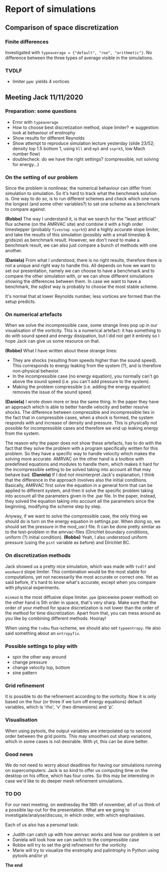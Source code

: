 # Report of simulations

## Comparison of space discretization

### Finite differences

Investigated with `typeaverage = {"default", "roe", "arithmetic"}`. No difference between the three types of average visible in the simulations.

### TVDLF

+ limiter `ppm`: yields 4 vortices


## Meeting Jack 11/11/2020

### Preparation: some questions
* Error with `typeaverage`
* How to choose best discretization method, slope limiter?
  => suggestion: look at behaviour of enstrophy
* Show results for different Reynolds 
* Show attempt to reproduce simulation lecture yesterday (slide 23/52; density top 1.5 bottom 1, using `hll` and `mp5` and `ssprk5`, low Mach number flow)
* doublecheck: do we have the right settings? (compressible, not solving for energy...) 

### On the setting of our problem

Since the problem is nonlinear, the numerical behaviour can differ from simulation to simulation.
So it's hard to track what the benchmark solution is. One way to do so, is to run different schemes
and check which one runs the longest (and some other variables?) to set one scheme as a benchmark to
compare against. 

**(Robbe)** The way I understand it, is that we search for the "least artificial" flux scheme (on the AMRVAC site) and combine it with a high order timestepper (probably `fivestep ssprk5`) and a highly accurate slope limiter, and take the results of this simulation (possibly with a small timestep & gridsize) as benchmark result.
However, we don't *need* to make a benchmark result, we can also just compare a bunch of methods with one another.

**(Daniela)** From what I understood, there is no right results, therefore there is not a unique and right way to handle this. All depends on how we want to set our presentation, namely we can choose to have a benchmark and to compare the other simulation with, or we can show different simulations showing the differences between them. In case we want to have a benchmark, the *safest* way is probably to choose the most stable scheme. 

It's normal that at lower Reynolds number, less vortices are formed than the setup predicts. 

### On numerical artefacts

When we solve the incompressible case, some strange lines pop up in our visualisation of the vorticity.
This is a numerical artefact: it has something to do with sound speed and energy dissipation, but I did
not get it entirely so I hope Jack can give us some resource on that. 

**(Robbe)** What I have written about these strange lines:
- They are shocks (resulting from speeds higher than the sound speed). This corresponds to energy leaking from the system (?), and is therefore non-physical behavior. 
- In the incompressible case (no energy equation), you normally can't go above the sound speed (i.e. you can't add pressure to the system).
- Making the problem compressible (i.e. adding the energy equation) removes the issue of the sound speed.

**(Daniela)** I wrote down more or less the same thing. In the paper they have an approach which is able to better handle velocity and better resolve shocks. The difference between compressible and incompressible lies in the fact that in compressible cases, when a shock is formed, the system responds with and increase of density and pressure. This is physically not possible for incompressible cases and therefore we end up leaking energy from the system. 

The reason why the paper does not show these artefacts, has to do with the fact that they solve the problem
with a program specifically written for this problem. So they have a specific way to handle velocity which
makes the solving more accurate. AMRVAC on the other hand is a toolbox with predefined equations and 
modules to handle them, which makes it hard for the incompressible setting to be solved taking into
account all that may behave bad.
**(Daniela)** If I dod not misinterpret Jack's explanation, I think that the difference in the approach involves also the initial conditions. Basically, AMRVAC first solve the equation in a general form that can be applied to different system, and then it solve the specific problem taking into account all the parameters given in the .par file. In the paper, instead, they solved the equation taking into account all the parameters since the beginning, modifying the scheme step by step. 

Anyway, if we want to solve the compressible case, the only thing we should do is turn on the energy equation
in settings.par. When doing so, we should set the pressure in the mod_usr.t file. It can be done pretty
similar as to the test-problem in the amrvac-files (Dirichlet boundary conditions, uniform (?) initial 
condition).
**(Robbe)** Yeah, I also understood uniform pressure (using the `pint` variable as before) and Dirichlet BC.

### On discretization methods

Jack showed us a pretty nice simulation, which was made with `tvdlf` and `woodward` slope limiter. This
combination would be the most stable for computations, yet not necessarily the most accurate or correct
one. Yet as said before, it's hard to know what's accurate, except when you compare with physical experiments.

`minmod` is the most diffusive slope limiter. 
`ppm` (piecewise power method) on the other hand is 5th order in space, that's very sharp. 
Make sure that the order of your method for space discretization is not lower than the order of 
the method for time discretization. Apart from that, you can mess around as you like by combining different
methods. Hooray!

When using the `tvdmu` flux-scheme, we should also set `typeentropy`.
He also said something about an `entropyfix`.

### Possible settings to play with

* spin the other way around
* change pressure
* change velocity top, bottom
* sine pattern

### Grid refinement

It is possible to do the refinement according to the vorticity. Now it is only based on the four (or
three if we turn off energy equations) default variables, which is 'rho', 'v' (two dimensions) and 'p'.

### Visualisation

When using pytools, the output variables are interpolated op to second order between the grid points.
This may smoothen out sharp variations, which in some cases is not desirable. With yt, this can be 
done better.

### Good news

We do not need to worry about deadlines for having our simulations running on supercomputers: Jack is
so kind to offer us computing time on the desktop on his office, which has four cores. So this may 
be interesting in case we'd like to do deeper mesh refinement simulations.

### TO DO

For our next meeting, on wednesday the 18th of november, all of us think of a possible lay-out for the 
presentation. What are we going to investigate/analyse/discuss, in which order, with which emphasises.

Each of us also has a personal task: 

* Judith can catch up with how amrvac works and how our problem is set
* Daniela will look how we can switch to the compressible case
* Robbe will try to set the grid refinement for the vorticity
* Marie will try to visualize the enstrophy and palintrophy in Python using pytools and/or yt

**The end**
